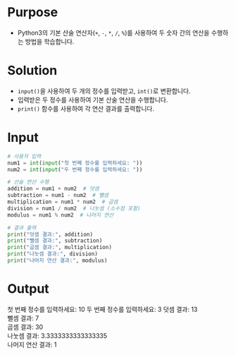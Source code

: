 # Purpose
- Python3의 기본 산술 연산자(`+`, `-`, `*`, `/`, `%`)를 사용하여 두 숫자 간의 연산을 수행하는 방법을 학습합니다.

# Solution
- `input()`을 사용하여 두 개의 정수를 입력받고, `int()`로 변환합니다.
- 입력받은 두 정수를 사용하여 기본 산술 연산을 수행합니다.
- `print()` 함수를 사용하여 각 연산 결과를 출력합니다.

# Input
```python
# 사용자 입력
num1 = int(input("첫 번째 정수를 입력하세요: "))
num2 = int(input("두 번째 정수를 입력하세요: "))

# 산술 연산 수행
addition = num1 + num2  # 덧셈
subtraction = num1 - num2  # 뺄셈
multiplication = num1 * num2  # 곱셈
division = num1 / num2  # 나눗셈 (소수점 포함)
modulus = num1 % num2  # 나머지 연산

# 결과 출력
print("덧셈 결과:", addition)
print("뺄셈 결과:", subtraction)
print("곱셈 결과:", multiplication)
print("나눗셈 결과:", division)
print("나머지 연산 결과:", modulus)
```

# Output
첫 번째 정수를 입력하세요: 10
두 번째 정수를 입력하세요: 3
덧셈 결과: 13  
뺄셈 결과: 7  
곱셈 결과: 30  
나눗셈 결과: 3.3333333333333335  
나머지 연산 결과: 1 


